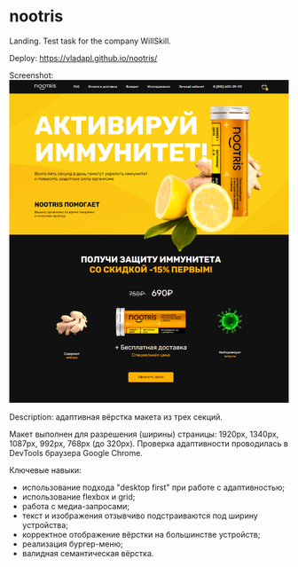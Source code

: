 # nootris

Landing. Test task for the company WillSkill.

Deploy: https://vladapl.github.io/nootris/

Screenshot:
![](https://github.com/VladaPL/nootris/raw/main/img-readme.png)

Description: адаптивная вёрстка макета из трех секций.

Макет выполнен для разрешения (ширины) страницы: 1920рх, 1340px, 1087рх, 992px, 768рх (до 320px).
Проверка адаптивности проводилась в DevTools браузера Google Chrome.

Ключевые навыки:

-   использование подхода "desktop first" при работе с адаптивностью;
-   использование flexbox и grid;
-   работа с медиа-запросами;
-   текст и изображения отзывчиво подстраиваются под ширину устройства;
-   корректное отображение вёрстки на большинстве устройств;
-   реализация бургер-меню;
-   валидная семантическая вёрстка.
